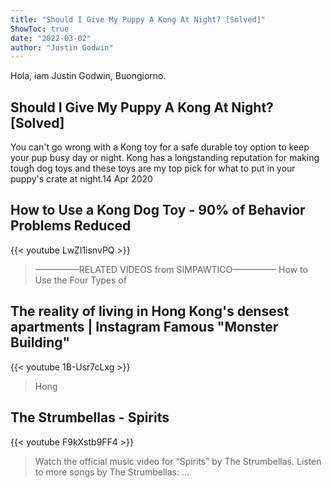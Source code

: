 ```yaml
---
title: "Should I Give My Puppy A Kong At Night? [Solved]"
ShowToc: true 
date: "2022-03-02"
author: "Justin Godwin" 
---
```


Hola, iam Justin Godwin, Buongiorno.
## Should I Give My Puppy A Kong At Night? [Solved]
You can't go wrong with a Kong toy for a safe durable toy option to keep your pup busy day or night. Kong has a longstanding reputation for making tough dog toys and these toys are my top pick for what to put in your puppy's crate at night.14 Apr 2020

## How to Use a Kong Dog Toy - 90% of Behavior Problems Reduced
{{< youtube LwZI1isnvPQ >}}
>—————RELATED VIDEOS from SIMPAWTICO————— How to Use the Four Types of 

## The reality of living in Hong Kong's densest apartments | Instagram Famous "Monster Building"
{{< youtube 1B-Usr7cLxg >}}
>Hong 

## The Strumbellas - Spirits
{{< youtube F9kXstb9FF4 >}}
>Watch the official music video for “Spirits” by The Strumbellas. Listen to more songs by The Strumbellas: ...

